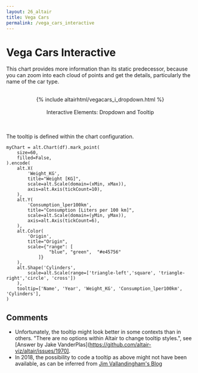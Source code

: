 ```yaml
---
layout: 26_altair
title: Vega Cars
permalink: /vega_cars_interactive
---
```


# Vega Cars Interactive

This chart provides more information than its static predecessor, because you can zoom into each cloud of points and get the details, particularly the name of the car type.

<center>
<br>
{% include altairhtml/vegacars_i_dropdown.html %}
<br><br>
Interactive Elements: Dropdown and Tooltip
<br>
</center>
<br><br>

The tooltip is defined within the chart configuration.



>
    myChart = alt.Chart(df).mark_point(
        size=60, 
        filled=False, 
    ).encode(
        alt.X(
            'Weight_KG', 
            title="Weight [KG]", 
            scale=alt.Scale(domain=(xMin, xMax)),        
            axis=alt.Axis(tickCount=10),
        ),
        alt.Y(
            'Consumption_lper100km', 
            title="Consumption [Liters per 100 km]",
            scale=alt.Scale(domain=(yMin, yMax)),        
            axis=alt.Axis(tickCount=6),
        ),
        alt.Color(
            'Origin',
            title="Origin",
            scale={"range": [
                    "blue", "green",  "#e45756"
                ]}   
        ),
        alt.Shape('Cylinders', 
            scale=alt.Scale(range=['triangle-left','square', 'triangle-right','circle', 'cross'])
        ),    
        tooltip=['Name', 'Year', 'Weight_KG', 'Consumption_lper100km', 'Cylinders'],            
    )


## Comments

-  Unfortunately, the tooltip might look better in some contexts than in others. "There are no options within Altair to change tooltip styles.", see [Answer by Jake VanderPlas](https://github.com/altair-viz/altair/issues/1970]. 
- In 2018, the possibility to code a tooltip as above might not have been available, as can be inferred from [Jim Vallandingham's Blog](https://vallandingham.me/altair_intro.html)

